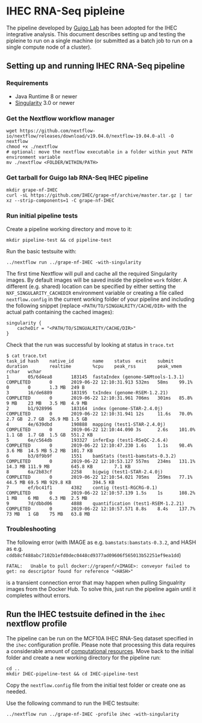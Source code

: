 # IHEC RNA-Seq pipleine

The pipeline developed by [Guigo Lab](https://github.com/guigolab/grape-nf) has been adopted for the IHEC integrative analysis. 
This document describes setting up and testing the pipleine to run on a single machine (or submitted as a batch job to run on a single compute node of a cluster).

## Setting up and running IHEC RNA-Seq pipeline

### Requirements

- Java Runtime 8 or newer
- [Singularity](https://sylabs.io/singularity/) 3.0 or newer

### Get the Nextflow workflow manager

    wget https://github.com/nextflow-io/nextflow/releases/download/v19.04.0/nextflow-19.04.0-all -O nextflow
    chmod +x ./nextflow
    # optional: move the nextflow executable in a folder within yout PATH environment variable
    mv ./nextflow <FOLDER/WITHIN/PATH>

### Get tarball for Guigo lab RNA-Seq IHEC pipeline

    mkdir grape-nf-IHEC
    curl -sL https://github.com/IHEC/grape-nf/archive/master.tar.gz | tar xz --strip-components=1 -C grape-nf-IHEC

### Run initial pipeline tests

Create a pipeline working directory and move to it:

    mkdir pipeline-test && cd pipeline-test

Run the basic testsuite with:

    ../nextflow run ../grape-nf-IHEC -with-singularity 

The first time Nextflow will pull and cache all the required Singularity images. By default images will be saved inside the pipeline `work` folder. A different (e.g. shared) location can be specified by either setting the `NXF_SINGULARITY_CACHEDIR` environment variable or creating a file called `nextflow.config` in the current working folder of your pipeline and including the following snippet (replace `<PATH/TO/SINGUALRITY/CACHE/DIR>` with the actual path containing the cached images):

    singularity {
        cacheDir = "<PATH/TO/SINGUALRITY/CACHE/DIR>"
    }

Check that the run was successful by looking at status in `trace.txt`

    $ cat trace.txt
    task_id hash    native_id       name    status  exit    submit  duration        realtime        %cpu    peak_rss        peak_vmem       rchar   wchar
    1       05/6d4ea8       183145  fastaIndex (genome-SAMtools-1.3.1)      COMPLETED       0       2019-06-22 12:10:31.913 532ms   58ms    99.1%   0       0       1.3 MB  249 B
    3       16/de6889       183195  txIndex (genome-RSEM-1.2.21)    COMPLETED       0       2019-06-22 12:10:31.961 706ms   301ms   85.8%   9 MB    23 MB   3.5 MB  4.9 MB
    2       b1/928996       183164  index (genome-STAR-2.4.0j)      COMPLETED       0       2019-06-22 12:10:31.941 12s     11.6s   70.0%   2.7 GB  2.7 GB  26.9 MB 1.5 GB
    4       4e/639dbd       190888  mapping (test1-STAR-2.4.0j)     COMPLETED       0       2019-06-22 12:10:44.090 3s      2.6s    101.0%  1.1 GB  1.7 GB  1.5 GB  551.2 KB
    5       6e/c564db       193327  inferExp (test1-RSeQC-2.6.4)    COMPLETED       0       2019-06-22 12:10:47.230 1.6s    1.1s    98.4%   3.6 MB  14.5 MB 5.2 MB  101.7 KB
    6       b3/8f9b9f       1551    bamStats (test1-bamstats-0.3.2) COMPLETED       0       2019-06-22 12:10:53.127 557ms   234ms   131.1%  14.3 MB 111.9 MB        645.8 KB        7.1 KB
    8       6a/2b83cf       2258    bigwig (test1-STAR-2.4.0j)      COMPLETED       0       2019-06-22 12:10:54.021 705ms   259ms   77.1%   44.5 MB 69.5 MB 929.8 KB        394.5 KB
    7       ef/bc41f1       4382    contig (test1-RGCRG-0.1)        COMPLETED       0       2019-06-22 12:10:57.139 1.5s    1s      108.2%  1 MB    6 MB    6.3 MB  2.5 MB
    9       7d/dbbd06       4888    quantification (test1-RSEM-1.2.21)      COMPLETED       0       2019-06-22 12:10:57.571 8.8s    8.4s    137.7%  73 MB   1 GB    75 MB   63.8 MB

### Troubleshooting

The following error (with IMAGE as e.g. `bamstats:bamstats-0.3.2`, and HASH as e.g. `cddb8cf488abc7102b1efd0dec0448cd9377ad09606f565013b52251ef9ea1dd`)

    FATAL:   Unable to pull docker://grapenf/<IMAGE>: conveyor failed to get: no descriptor found for reference "<HASH>"

is a transient connection error that may happen when pulling Singualrity images from the Docker Hub. To solve this, just run the pipeline again until it completes without errors.

## Run the IHEC testsuite defined in the `ihec` nextflow profile

The pipeline can be run on the MCF10A IHEC RNA-Seq dataset specified in the `ihec` configuration profile. Please note that processing this data requires a considerable amount of [computational resources](https://github.com/guigolab/grape-nf/blob/IHEC/ihec-resources.config). Move back to the initial folder and create a new working directory for the pipeline run:

    cd ..
    mkdir IHEC-pipeline-test && cd IHEC-pipeline-test

Copy the `nextflow.config` file from the initial test folder or create one as needed.

Use the following command to run the IHEC testsuite:

    ../nextflow run ../grape-nf-IHEC -profile ihec -with-singularity
